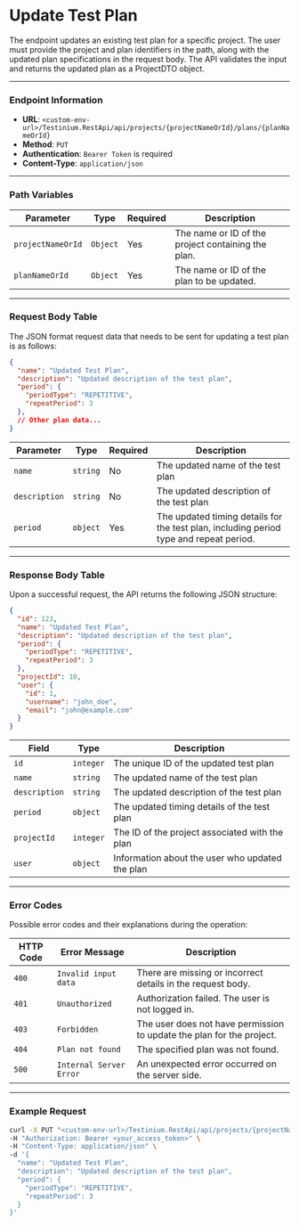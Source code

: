 # Update Test Plan

The endpoint updates an existing test plan for a specific project. The user must provide the project and plan identifiers in the path, along with the updated plan specifications in the request body. The API validates the input and returns the updated plan as a ProjectDTO object.

***

### Endpoint Information

* **URL**: `<custom-env-url>/Testinium.RestApi/api/projects/{projectNameOrId}/plans/{planNameOrId}`
* **Method**: `PUT`
* **Authentication**: `Bearer Token` is required
* **Content-Type**: `application/json`

***

### Path Variables

| Parameter         | Type     | Required | Description                                        |
| ----------------- | -------- | -------- | -------------------------------------------------- |
| `projectNameOrId` | `Object` | Yes      | The name or ID of the project containing the plan. |
| `planNameOrId`    | `Object` | Yes      | The name or ID of the plan to be updated.          |

***

### Request Body Table

The JSON format request data that needs to be sent for updating a test plan is as follows:

```json
{
  "name": "Updated Test Plan",
  "description": "Updated description of the test plan",
  "period": {
    "periodType": "REPETITIVE",
    "repeatPeriod": 3
  },
  // Other plan data...
}
```

| Parameter     | Type     | Required | Description                                                                            |
| ------------- | -------- | -------- | -------------------------------------------------------------------------------------- |
| `name`        | `string` | No       | The updated name of the test plan                                                      |
| `description` | `string` | No       | The updated description of the test plan                                               |
| `period`      | `object` | Yes      | The updated timing details for the test plan, including period type and repeat period. |

***

### Response Body Table

Upon a successful request, the API returns the following JSON structure:

```json
{
  "id": 123,
  "name": "Updated Test Plan",
  "description": "Updated description of the test plan",
  "period": {
    "periodType": "REPETITIVE",
    "repeatPeriod": 3
  },
  "projectId": 10,
  "user": {
    "id": 1,
    "username": "john_doe",
    "email": "john@example.com"
  }
}
```

| Field         | Type      | Description                                     |
| ------------- | --------- | ----------------------------------------------- |
| `id`          | `integer` | The unique ID of the updated test plan          |
| `name`        | `string`  | The updated name of the test plan               |
| `description` | `string`  | The updated description of the test plan        |
| `period`      | `object`  | The updated timing details of the test plan     |
| `projectId`   | `integer` | The ID of the project associated with the plan  |
| `user`        | `object`  | Information about the user who updated the plan |

***

### Error Codes

Possible error codes and their explanations during the operation:

| HTTP Code | Error Message           | Description                                                           |
| --------- | ----------------------- | --------------------------------------------------------------------- |
| `400`     | `Invalid input data`    | There are missing or incorrect details in the request body.           |
| `401`     | `Unauthorized`          | Authorization failed. The user is not logged in.                      |
| `403`     | `Forbidden`             | The user does not have permission to update the plan for the project. |
| `404`     | `Plan not found`        | The specified plan was not found.                                     |
| `500`     | `Internal Server Error` | An unexpected error occurred on the server side.                      |

***

### Example Request

```bash
curl -X PUT "<custom-env-url>/Testinium.RestApi/api/projects/{projectNameOrId}/plans/{planNameOrId}" \
-H "Authorization: Bearer <your_access_token>" \
-H "Content-Type: application/json" \
-d '{
  "name": "Updated Test Plan",
  "description": "Updated description of the test plan",
  "period": {
    "periodType": "REPETITIVE",
    "repeatPeriod": 3
  }
}'
```
